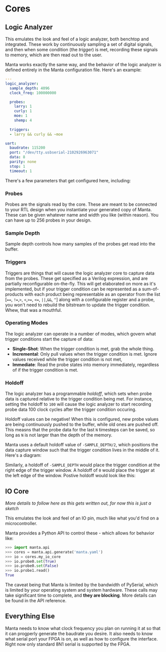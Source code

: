 # Cores

## Logic Analyzer

This emulates the look and feel of a logic analyzer, both benchtop and integrated. These work by continuously sampling a set of digital signals, and then when some condition (the _trigger_) is met, recording these signals to memory, which are then read out to the user. 

Manta works exactly the same way, and the behavior of the logic analyzer is defined entirely in the Manta configuration file. Here's an example:

```yaml
---
logic_analyzer:
  sample_depth: 4096
  clock_freq: 100000000

  probes:
    larry: 1
    curly: 1
    moe: 1
    shemp: 4
    
  triggers:
  - larry && curly && ~moe

uart:
  baudrate: 115200
  port: "/dev/tty.usbserial-2102926963071"
  data: 8
  parity: none
  stop: 1
  timeout: 1
```

There's a few parameters that get configured here, including:

### Probes

Probes are the signals read by the core. These are meant to be connected to your RTL design when you instantiate your generated copy of Manta. These can be given whatever name and width you like (within reason). You can have up to 256 probes in your design. 

### Sample Depth

Sample depth controls how many samples of the probes get read into the buffer.

### Triggers

Triggers are things that will cause the logic analyzer core to capture data from the probes. These get specified as a Verilog expression, and are partially reconfigurable on-the-fly. This will get elaborated on more as it's implemented, but if your trigger condition can be represented as a sum-of-products with each product being representable as an operator from the list [`==`, `!=`,`>`, `<`,`>=`, `<=`, `||`,`&&`, `^`]  along with a configurable register and a probe, you won't need to rebuild the bitstream to update the trigger condition. Whew, that was a mouthful.

### Operating Modes

The logic analyzer can operate in a number of modes, which govern what trigger conditions start the capture of data:

* __Single-Shot__: When the trigger condition is met, grab the whole thing.
* __Incremental__: Only pull values when the trigger condition is met. Ignore values received while the trigger condition is not met,
* __Immediate__: Read the probe states into memory immediately, regardless of if the trigger condition is met.

### Holdoff

The logic analyzer has a programmable _holdoff_, which sets when probe data is captured relative to the trigger condition being met. For instance, setting the holdoff to `100` will cause the logic analyzer to start recording probe data 100 clock cycles after the trigger condition occuring. 

Holdoff values can be negative! When this is configured, new probe values are being continuously pushed to the buffer, while old ones are pushed off. This measns that the probe data for the last `N` timesteps can be saved, so long as `N` is not larger than the depth of the memory.  

Manta uses a default holdoff value of `-SAMPLE_DEPTH/2`, which positions the data capture window such that the trigger condition lives in the middle of it. Here's a diagram:

Similarly, a holdoff of `-SAMPLE_DEPTH` would place the trigger condition at the right edge of the trigger window. A holdoff of `0` would place the trigger at the left edge of the window. Postive holdoff would look like this:


## IO Core

_More details to follow here as this gets written out, for now this is just a sketch_

This emulates the look and feel of an IO pin, much like what you'd find on a microcontroller. 

Manta provides a Python API to control these - which allows for behavior like:

```python
>>> import manta.api
>>> cores = manta.api.generate('manta.yaml')
>>> io = cores.my_io_core
>>> io.probe0.set(True)
>>> io.probe0.set(False)
>>> io.probe1.read()
True
```

The caveat being that Manta is limited by the bandwidth of PySerial, which is limited by your operating system and system hardware. These calls may take significant time to complete, and __they are blocking__. More details can be found in the API reference.

## Everything Else

Manta needs to know what clock frequency you plan on running it at so that it can progperly generate the baudrate you desire. It also needs to know what serial port your FPGA is on, as well as how to configure the interface. Right now only standard 8N1 serial is supported by the FPGA.